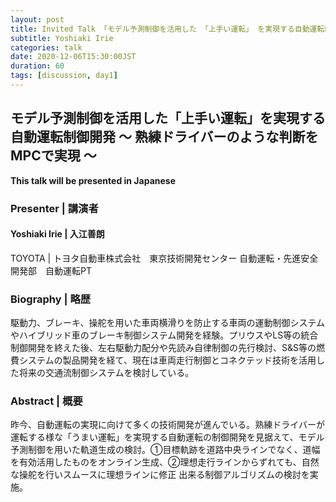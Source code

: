 ```yaml
---
layout: post
title: Invited Talk 「モデル予測制御を活用した 「上手い運転」 を実現する自動運転制御開発 ～ 熟練ドライバーのような判断をMPCで実現 ～」
subtitle: Yoshiaki Irie
categories: talk
date: 2020-12-06T15:30:00JST
duration: 60
tags: [discussion, day1]
---
```


## モデル予測制御を活用した「上手い運転」を実現する自動運転制御開発 ～ 熟練ドライバーのような判断をMPCで実現 ～

**This talk will be presented in Japanese**

### Presenter \| 講演者

#### Yoshiaki Irie \| 入江善朗

TOYOTA \| トヨタ自動車株式会社　東京技術開発センター 自動運転・先進安全開発部　自動運転PT

### Biography \| 略歴

駆動力、ブレーキ、操舵を用いた車両横滑りを防止する車両の運動制御システムやハイブリッド車のブレーキ制御システム開発を経験。プリウスやLS等の統合制御開発を終えた後、左右駆動力配分や先読み自律制御の先行検討、S&S等の燃費システムの製品開発を経て、現在は車両走行制御とコネクテッド技術を活用した将来の交通流制御システムを検討している。

### Abstract \| 概要

昨今、自動運転の実現に向けて多くの技術開発が進んでいる。熟練ドライバーが 運転する様な「うまい運転」を実現する自動運転の制御開発を見据えて、モデル予測制御を用いた軌道生成の検討。①目標軌跡を道路中央ラインでなく、道幅を有効活用したものをオンライン生成、②理想走行ラインからずれても、自然な操舵を行いスムースに理想ラインに修正 出来る制御アルゴリズムの検討を実施。